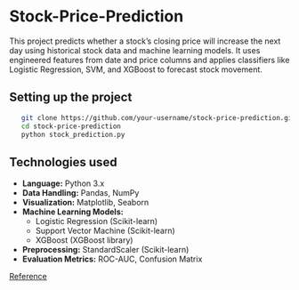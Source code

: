 # Stock-Price-Prediction
This project predicts whether a stock’s closing price will increase the next day using historical stock data and machine learning models. It uses engineered features from date and price columns and applies classifiers like Logistic Regression, SVM, and XGBoost to forecast stock movement.

## Setting up the project
```bash
   git clone https://github.com/your-username/stock-price-prediction.git
   cd stock-price-prediction
   python stock_prediction.py
```

## Technologies used
- **Language:** Python 3.x  
- **Data Handling:** Pandas, NumPy  
- **Visualization:** Matplotlib, Seaborn  
- **Machine Learning Models:**  
  - Logistic Regression (Scikit-learn)  
  - Support Vector Machine (Scikit-learn)  
  - XGBoost (XGBoost library)  
- **Preprocessing:** StandardScaler (Scikit-learn)  
- **Evaluation Metrics:** ROC-AUC, Confusion Matrix


[Reference](https://www.geeksforgeeks.org/machine-learning/stock-price-prediction-using-machine-learning-in-python/)
